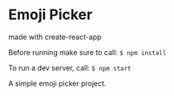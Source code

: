 # Emoji Picker
made with create-react-app

Before running make sure to call:
`$ npm install`

To run a dev server, call:
`$ npm start`

A simple emoji picker project.


